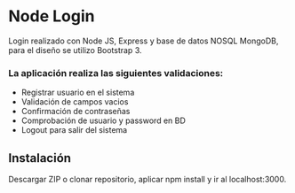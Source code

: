 # Node Login

Login realizado con Node JS, Express y base de datos NOSQL MongoDB, para el diseño se utilizo Bootstrap 3.

### La aplicación realiza las siguientes validaciones:

*  Registrar usuario en el sistema
*  Validación de campos vacios
*  Confirmación de contraseñas
*  Comprobación de usuario y password en BD
*  Logout para salir del sistema


## Instalación

Descargar ZIP o clonar repositorio, aplicar npm install y ir al localhost:3000.


